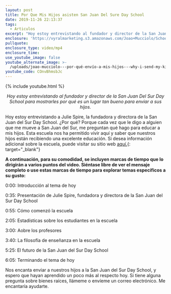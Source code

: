 ```yaml
---
layout: post
title: Por Que Mis Hijos asisten San Juan Del Sure Day School
date: 2019-11-26 22:13:37
tags:
  - Articulos
excerpt: "Hoy estoy entrevistando al fundador y director de la San Juan Del Sure Day School\_para mostrarles por qué es un lugar tan bueno para enviar a sus hijos."
enclosure: 'https://vyralmarketing.s3.amazonaws.com/Joao+Mucciolo/School+Video.mp4'
pullquote:
enclosure_type: video/mp4
enclosure_time:
use_youtube_image: false
youtube_alternate_image: >-
  /uploads/joao-mucciolo---por-qué-envío-a-mis-hijos---why-i-send-my-kids-youtube.jpg
youtube_code: COnvBhmsbJc
---
```


{% include youtube.html %}

<p style="text-align:center;"><em>Hoy estoy entrevistando al fundador y director de la San Juan Del Sur Day School para mostrarles por qu&eacute; es un lugar tan bueno para enviar a sus hijos.</em></p>

Hoy estoy entrevistando a Julie Spire, la fundadora y directora de la San Juan del Sur Day School. &iquest;Por qu&eacute;? Porque cada vez que le digo a alguien que me mueve a San Juan del Sur, me preguntan qu&eacute; hago para educar a mis hijos. Esta escuela nos ha permitido vivir aqu&iacute; y saber que nuestros hijos est&aacute;n recibiendo una excelente educaci&oacute;n. Si desea informaci&oacute;n adicional sobre la escuela, puede visitar su sitio web [aqu&iacute;.](https://sanjuandelsurdayschool.com/){: target="_blank"}

**A continuaci&oacute;n, para su comodidad, se incluyen marcas de tiempo que lo dirigir&aacute;n a varios puntos del video. Si&eacute;ntase libre de ver el mensaje completo o use estas marcas de tiempo para explorar temas espec&iacute;ficos a su gusto:**

0:00: Introducci&oacute;n al tema de hoy

0:35: Presentaci&oacute;n de Julie Spire, fundadora y directora de la San Juan del Sur Day School

0:55: C&oacute;mo comenz&oacute; la escuela

2:05: Estad&iacute;sticas sobre los estudiantes en la escuela

3:00: Aobre los profesores

3:40: La filosof&iacute;a de ense&ntilde;anza en la escuela

5:25: El futuro de la San Juan del Sur Day School

6:05: Terminando el tema de hoy

Nos encanta enviar a nuestros hijos a la San Juan del Sur Day School, y espero que hayan aprendido un poco m&aacute;s al respecto hoy. Si tiene alguna pregunta sobre bienes ra&iacute;ces, ll&aacute;meme o env&iacute;eme un correo electr&oacute;nico. Me encantar&iacute;a ayudarte.